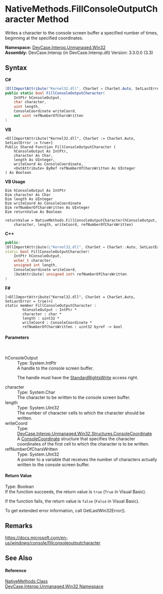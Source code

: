 # NativeMethods.FillConsoleOutputCharacter Method 
 

Writes a character to the console screen buffer a specified number of times, beginning at the specified coordinates.

**Namespace:**&nbsp;<a href="N_DevCase_Interop_Unmanaged_Win32">DevCase.Interop.Unmanaged.Win32</a><br />**Assembly:**&nbsp;DevCase.Interop (in DevCase.Interop.dll) Version: 3.3.0.0 (3.3)

## Syntax

**C#**<br />
``` C#
[DllImportAttribute("Kernel32.dll", CharSet = CharSet.Auto, SetLastError = true)]
public static bool FillConsoleOutputCharacter(
	IntPtr hConsoleOutput,
	char character,
	uint length,
	ConsoleCoordinate writeCoord,
	out uint refNumberOfCharsWritten
)
```

**VB**<br />
``` VB
<DllImportAttribute("Kernel32.dll", CharSet := CharSet.Auto, SetLastError := true>]
Public Shared Function FillConsoleOutputCharacter ( 
	hConsoleOutput As IntPtr,
	character As Char,
	length As UInteger,
	writeCoord As ConsoleCoordinate,
	<OutAttribute> ByRef refNumberOfCharsWritten As UInteger
) As Boolean
```

**VB Usage**<br />
``` VB Usage
Dim hConsoleOutput As IntPtr
Dim character As Char
Dim length As UInteger
Dim writeCoord As ConsoleCoordinate
Dim refNumberOfCharsWritten As UInteger
Dim returnValue As Boolean

returnValue = NativeMethods.FillConsoleOutputCharacter(hConsoleOutput, 
	character, length, writeCoord, refNumberOfCharsWritten)
```

**C++**<br />
``` C++
public:
[DllImportAttribute(L"Kernel32.dll", CharSet = CharSet::Auto, SetLastError = true)]
static bool FillConsoleOutputCharacter(
	IntPtr hConsoleOutput, 
	wchar_t character, 
	unsigned int length, 
	ConsoleCoordinate writeCoord, 
	[OutAttribute] unsigned int% refNumberOfCharsWritten
)
```

**F#**<br />
``` F#
[<DllImportAttribute("Kernel32.dll", CharSet = CharSet.Auto, SetLastError = true)>]
static member FillConsoleOutputCharacter : 
        hConsoleOutput : IntPtr * 
        character : char * 
        length : uint32 * 
        writeCoord : ConsoleCoordinate * 
        refNumberOfCharsWritten : uint32 byref -> bool 

```


#### Parameters
&nbsp;<dl><dt>hConsoleOutput</dt><dd>Type: System.IntPtr<br />A handle to the console screen buffer. 

 The handle must have the <a href="T_DevCase_Interop_Unmanaged_Win32_Enums_StandardAccessRights">StandardRightsWrite</a> access right.</dd><dt>character</dt><dd>Type: System.Char<br />The character to be written to the console screen buffer.</dd><dt>length</dt><dd>Type: System.UInt32<br />The number of character cells to which the character should be written.</dd><dt>writeCoord</dt><dd>Type: <a href="T_DevCase_Interop_Unmanaged_Win32_Structures_ConsoleCoordinate">DevCase.Interop.Unmanaged.Win32.Structures.ConsoleCoordinate</a><br />A <a href="T_DevCase_Interop_Unmanaged_Win32_Structures_ConsoleCoordinate">ConsoleCoordinate</a> structure that specifies the character coordinates of the first cell to which the character is to be written.</dd><dt>refNumberOfCharsWritten</dt><dd>Type: System.UInt32<br />A pointer to a variable that receives the number of characters actually written to the console screen buffer.</dd></dl>

#### Return Value
Type: Boolean<br />If the function succeeds, the return value is `true` (`True` in Visual Basic). 

 If the function fails, the return value is `false` (`False` in Visual Basic). 

 To get extended error information, call GetLastWin32Error().

## Remarks
<a href="https://docs.microsoft.com/en-us/windows/console/fillconsoleoutputcharacter" target="_blank">https://docs.microsoft.com/en-us/windows/console/fillconsoleoutputcharacter</a>

## See Also


#### Reference
<a href="T_DevCase_Interop_Unmanaged_Win32_NativeMethods">NativeMethods Class</a><br /><a href="N_DevCase_Interop_Unmanaged_Win32">DevCase.Interop.Unmanaged.Win32 Namespace</a><br />